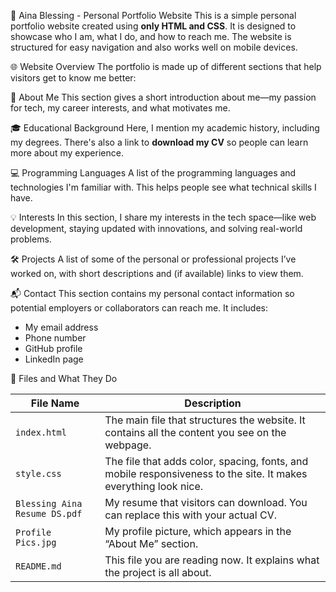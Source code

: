 💼 Aina Blessing - Personal Portfolio Website
This is a simple personal portfolio website created using **only HTML and CSS**. It is designed to showcase who I am, what I do, and how to reach me. The website is structured for easy navigation and also works well on mobile devices.

🌐 Website Overview
The portfolio is made up of different sections that help visitors get to know me better:

📝 About Me
This section gives a short introduction about me—my passion for tech, my career interests, and what motivates me.

🎓 Educational Background
Here, I mention my academic history, including my degrees. There's also a link to **download my CV** so people can learn more about my experience.

💻 Programming Languages
A list of the programming languages and technologies I'm familiar with. This helps people see what technical skills I have.

💡 Interests
In this section, I share my interests in the tech space—like web development, staying updated with innovations, and solving real-world problems.

🛠️ Projects
A list of some of the personal or professional projects I’ve worked on, with short descriptions and (if available) links to view them.

📬 Contact
This section contains my personal contact information so potential employers or collaborators can reach me. It includes:
- My email address  
- Phone number  
- GitHub profile  
- LinkedIn page  

📁 Files and What They Do

| File Name     | Description |
|---------------|-------------|
| `index.html`  | The main file that structures the website. It contains all the content you see on the webpage. |
| `style.css`   | The file that adds color, spacing, fonts, and mobile responsiveness to the site. It makes everything look nice. |
| `Blessing Aina Resume DS.pdf`      | My resume that visitors can download. You can replace this with your actual CV. |
| `Profile Pics.jpg` | My profile picture, which appears in the “About Me” section. |
| `README.md`   | This file you are reading now. It explains what the project is all about. |



